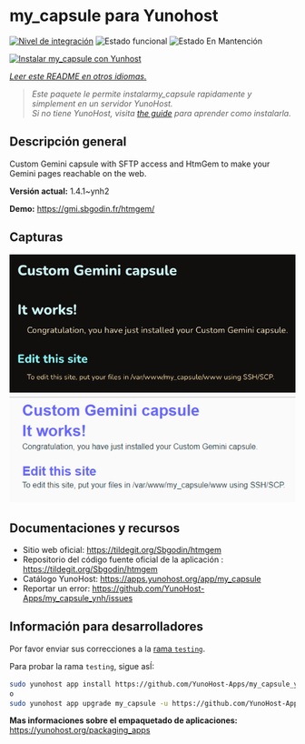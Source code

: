 <!--
Este archivo README esta generado automaticamente<https://github.com/YunoHost/apps/tree/master/tools/readme_generator>
No se debe editar a mano.
-->

# my_capsule para Yunohost

[![Nivel de integración](https://apps.yunohost.org/badge/integration/my_capsule)](https://ci-apps.yunohost.org/ci/apps/my_capsule/)
![Estado funcional](https://apps.yunohost.org/badge/state/my_capsule)
![Estado En Mantención](https://apps.yunohost.org/badge/maintained/my_capsule)

[![Instalar my_capsule con Yunhost](https://install-app.yunohost.org/install-with-yunohost.svg)](https://install-app.yunohost.org/?app=my_capsule)

*[Leer este README en otros idiomas.](./ALL_README.md)*

> *Este paquete le permite instalarmy_capsule rapidamente y simplement en un servidor YunoHost.*  
> *Si no tiene YunoHost, visita [the guide](https://yunohost.org/install) para aprender como instalarla.*

## Descripción general

Custom Gemini capsule with SFTP access and HtmGem to make your Gemini pages reachable on the web.


**Versión actual:** 1.4.1~ynh2

**Demo:** <https://gmi.sbgodin.fr/htmgem/>

## Capturas

![Captura de my_capsule](./doc/screenshots/screenshot1.png)
![Captura de my_capsule](./doc/screenshots/screenshot2.png)

## Documentaciones y recursos

- Sitio web oficial: <https://tildegit.org/Sbgodin/htmgem>
- Repositorio del código fuente oficial de la aplicación : <https://tildegit.org/Sbgodin/htmgem>
- Catálogo YunoHost: <https://apps.yunohost.org/app/my_capsule>
- Reportar un error: <https://github.com/YunoHost-Apps/my_capsule_ynh/issues>

## Información para desarrolladores

Por favor enviar sus correcciones a la [rama `testing`](https://github.com/YunoHost-Apps/my_capsule_ynh/tree/testing).

Para probar la rama `testing`, sigue asÍ:

```bash
sudo yunohost app install https://github.com/YunoHost-Apps/my_capsule_ynh/tree/testing --debug
o
sudo yunohost app upgrade my_capsule -u https://github.com/YunoHost-Apps/my_capsule_ynh/tree/testing --debug
```

**Mas informaciones sobre el empaquetado de aplicaciones:** <https://yunohost.org/packaging_apps>
